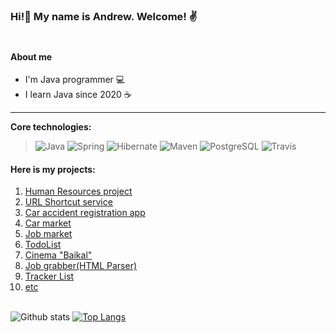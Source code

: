 ### Hi!👋 My name is Andrew. Welcome! ✌️ <br><br>

#### About me
- I'm Java programmer 💻
- I learn Java since 2020 ☕

---
<b>Core technologies:</b>
> ![Java](https://img.shields.io/badge/Java-%3E%3D8-orange)
![Spring](https://img.shields.io/badge/Spring-%3E%3D2-brightgreen)
![Hibernate](https://img.shields.io/badge/Hibernate-%3E%3D5-yellow)
![Maven](https://img.shields.io/badge/Maven-3-red)
![PostgreSQL](https://img.shields.io/badge/PostgreSQL-%3E%3D9-blue)
![Travis](https://img.shields.io/badge/Travis-CI-green)

#### Here is my projects:<br>
1. [Human Resources project](https://github.com/AndrewBurUU/hunt4.pro/tree/develop)
2. [URL Shortcut service](https://github.com/AndrewBurUU/job4j_url_shortcut)
3. [Car accident registration app](https://github.com/AndrewBurUU/job4j_accidents)
4. [Car market](https://github.com/AndrewBurUU/job4j_cars)
5. [Job market](https://github.com/AndrewBurUU/job4j_dreamjob)
6. [TodoList](https://github.com/AndrewBurUU/job4j_todo)
7. [Cinema "Baikal"](https://github.com/AndrewBurUU/job4j_cinema)
8. [Job grabber(HTML Parser)](https://github.com/AndrewBurUU/job4j_grabber)
9. [Tracker List](https://github.com/AndrewBurUU/job4j_tracker)
10. [etc](https://github.com/AndrewBurUU?tab=repositories)<br><br>

![Github stats](https://github-readme-stats.vercel.app/api?username=AndrewBurUU&hide=stars,prs,issues,contribs)
[![Top Langs](https://github-readme-stats.vercel.app/api/top-langs/?username=AndrewBurUU&layout=compact)](https://github.com/AndrewBurUU/github-readme-stats)
